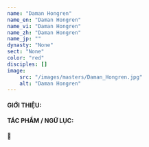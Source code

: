 ```yaml
---
name: "Daman Hongren"
name_en: "Daman Hongren"
name_vi: "Daman Hongren"
name_zh: "Daman Hongren"
name_jp: ""
dynasty: "None"
sect: "None"
color: "red"
disciples: []
image: 
    src: "/images/masters/Daman_Hongren.jpg"
    alt: "Daman Hongren"
---
```


#### GIỚI THIỆU:



#### TÁC PHẨM / NGỮ LỤC:

📖 

